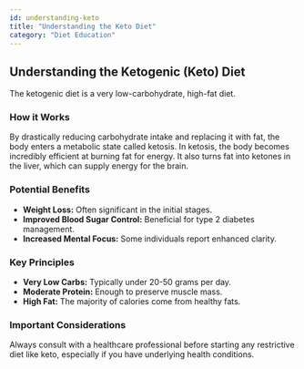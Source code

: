 ```yaml
---
id: understanding-keto
title: "Understanding the Keto Diet"
category: "Diet Education"
---
```


## Understanding the Ketogenic (Keto) Diet

The ketogenic diet is a very low-carbohydrate, high-fat diet.

### How it Works

By drastically reducing carbohydrate intake and replacing it with fat, the body enters a metabolic state called ketosis. In ketosis, the body becomes incredibly efficient at burning fat for energy. It also turns fat into ketones in the liver, which can supply energy for the brain.

### Potential Benefits

*   **Weight Loss:** Often significant in the initial stages.
*   **Improved Blood Sugar Control:** Beneficial for type 2 diabetes management.
*   **Increased Mental Focus:** Some individuals report enhanced clarity.

### Key Principles

*   **Very Low Carbs:** Typically under 20-50 grams per day.
*   **Moderate Protein:** Enough to preserve muscle mass.
*   **High Fat:** The majority of calories come from healthy fats.

### Important Considerations

Always consult with a healthcare professional before starting any restrictive diet like keto, especially if you have underlying health conditions. 